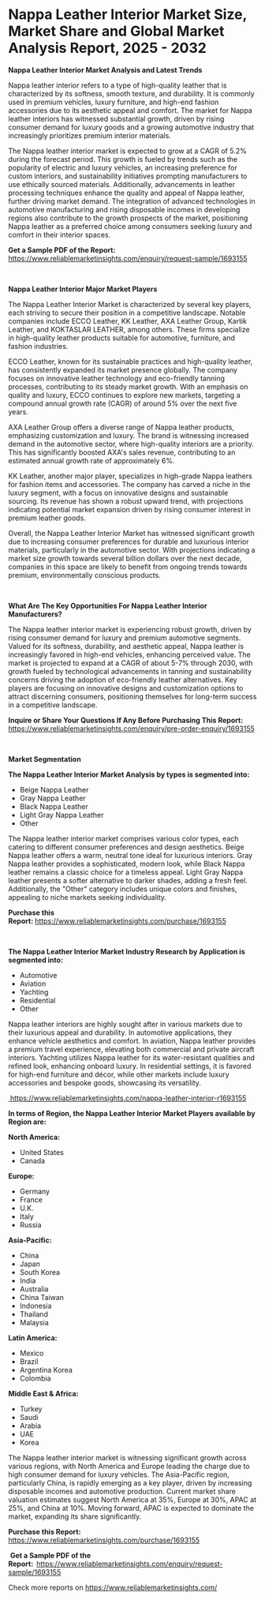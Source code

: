 <p><h1>Nappa Leather Interior Market Size, Market Share and Global Market Analysis Report, 2025 - 2032</h1></p><p><strong>Nappa Leather Interior Market Analysis and Latest Trends</strong></p>
<p><p>Nappa leather interior refers to a type of high-quality leather that is characterized by its softness, smooth texture, and durability. It is commonly used in premium vehicles, luxury furniture, and high-end fashion accessories due to its aesthetic appeal and comfort. The market for Nappa leather interiors has witnessed substantial growth, driven by rising consumer demand for luxury goods and a growing automotive industry that increasingly prioritizes premium interior materials.</p><p>The Nappa leather interior market is expected to grow at a CAGR of 5.2% during the forecast period. This growth is fueled by trends such as the popularity of electric and luxury vehicles, an increasing preference for custom interiors, and sustainability initiatives prompting manufacturers to use ethically sourced materials. Additionally, advancements in leather processing techniques enhance the quality and appeal of Nappa leather, further driving market demand. The integration of advanced technologies in automotive manufacturing and rising disposable incomes in developing regions also contribute to the growth prospects of the market, positioning Nappa leather as a preferred choice among consumers seeking luxury and comfort in their interior spaces.</p></p>
<p><strong>Get a Sample PDF of the Report:&nbsp;</strong> <a href="https://www.reliablemarketinsights.com/enquiry/request-sample/1693155?utm_campaign=1894&utm_medium=2&utm_source=Github&utm_content=ia&utm_term=08012025&utm_id=nappa-leather-interior">https://www.reliablemarketinsights.com/enquiry/request-sample/1693155</a></p>
<p>&nbsp;</p>
<p><strong>Nappa Leather Interior Major Market Players</strong></p>
<p><p>The Nappa Leather Interior Market is characterized by several key players, each striving to secure their position in a competitive landscape. Notable companies include ECCO Leather, KK Leather, AXA Leather Group, Kartik Leather, and KOKTASLAR LEATHER, among others. These firms specialize in high-quality leather products suitable for automotive, furniture, and fashion industries.</p><p>ECCO Leather, known for its sustainable practices and high-quality leather, has consistently expanded its market presence globally. The company focuses on innovative leather technology and eco-friendly tanning processes, contributing to its steady market growth. With an emphasis on quality and luxury, ECCO continues to explore new markets, targeting a compound annual growth rate (CAGR) of around 5% over the next five years.</p><p>AXA Leather Group offers a diverse range of Nappa leather products, emphasizing customization and luxury. The brand is witnessing increased demand in the automotive sector, where high-quality interiors are a priority. This has significantly boosted AXA's sales revenue, contributing to an estimated annual growth rate of approximately 6%.</p><p>KK Leather, another major player, specializes in high-grade Nappa leathers for fashion items and accessories. The company has carved a niche in the luxury segment, with a focus on innovative designs and sustainable sourcing. Its revenue has shown a robust upward trend, with projections indicating potential market expansion driven by rising consumer interest in premium leather goods.</p><p>Overall, the Nappa Leather Interior Market has witnessed significant growth due to increasing consumer preferences for durable and luxurious interior materials, particularly in the automotive sector. With projections indicating a market size growth towards several billion dollars over the next decade, companies in this space are likely to benefit from ongoing trends towards premium, environmentally conscious products.</p></p>
<p>&nbsp;</p>
<p><strong>What Are The Key Opportunities For Nappa Leather Interior Manufacturers?</strong></p>
<p><p>The Nappa leather interior market is experiencing robust growth, driven by rising consumer demand for luxury and premium automotive segments. Valued for its softness, durability, and aesthetic appeal, Nappa leather is increasingly favored in high-end vehicles, enhancing perceived value. The market is projected to expand at a CAGR of about 5-7% through 2030, with growth fueled by technological advancements in tanning and sustainability concerns driving the adoption of eco-friendly leather alternatives. Key players are focusing on innovative designs and customization options to attract discerning consumers, positioning themselves for long-term success in a competitive landscape.</p></p>
<p><strong>Inquire or Share Your Questions If Any Before Purchasing This Report:</strong> <a href="https://www.reliablemarketinsights.com/enquiry/pre-order-enquiry/1693155?utm_campaign=1894&utm_medium=2&utm_source=Github&utm_content=ia&utm_term=08012025&utm_id=nappa-leather-interior">https://www.reliablemarketinsights.com/enquiry/pre-order-enquiry/1693155</a></p>
<p>&nbsp;</p>
<p><strong>Market Segmentation</strong></p>
<p><strong>The Nappa Leather Interior Market Analysis by types is segmented into:</strong></p>
<p><ul><li>Beige Nappa Leather</li><li>Gray Nappa Leather</li><li>Black Nappa Leather</li><li>Light Gray Nappa Leather</li><li>Other</li></ul></p>
<p><p>The Nappa leather interior market comprises various color types, each catering to different consumer preferences and design aesthetics. Beige Nappa leather offers a warm, neutral tone ideal for luxurious interiors. Gray Nappa leather provides a sophisticated, modern look, while Black Nappa leather remains a classic choice for a timeless appeal. Light Gray Nappa leather presents a softer alternative to darker shades, adding a fresh feel. Additionally, the "Other" category includes unique colors and finishes, appealing to niche markets seeking individuality.</p></p>
<p><strong>Purchase this Report:&nbsp;</strong><a href="https://www.reliablemarketinsights.com/purchase/1693155?utm_campaign=1894&utm_medium=2&utm_source=Github&utm_content=ia&utm_term=08012025&utm_id=nappa-leather-interior">https://www.reliablemarketinsights.com/purchase/1693155</a></p>
<p>&nbsp;</p>
<p><strong>The Nappa Leather Interior Market Industry Research by Application is segmented into:</strong></p>
<p><ul><li>Automotive</li><li>Aviation</li><li>Yachting</li><li>Residential</li><li>Other</li></ul></p>
<p><p>Nappa leather interiors are highly sought after in various markets due to their luxurious appeal and durability. In automotive applications, they enhance vehicle aesthetics and comfort. In aviation, Nappa leather provides a premium travel experience, elevating both commercial and private aircraft interiors. Yachting utilizes Nappa leather for its water-resistant qualities and refined look, enhancing onboard luxury. In residential settings, it is favored for high-end furniture and décor, while other markets include luxury accessories and bespoke goods, showcasing its versatility.</p></p>
<p><a href="https://www.reliablemarketinsights.com/nappa-leather-interior-r1693155?utm_campaign=1894&utm_medium=2&utm_source=Github&utm_content=ia&utm_term=08012025&utm_id=nappa-leather-interior">&nbsp;https://www.reliablemarketinsights.com/nappa-leather-interior-r1693155</a></p>
<p><strong>In terms of Region, the Nappa Leather Interior Market Players available by Region are:</strong></p>
<p>
    <p> <strong> North America: </strong>
        <ul>
            <li>United States</li>
            <li>Canada</li>
        </ul>
        </p> 
    <p> <strong> Europe: </strong>
        <ul>
            <li>Germany</li>
            <li>France</li>
            <li>U.K.</li>
            <li>Italy</li>
            <li>Russia</li>
        </ul>
        </p> 
    <p> <strong> Asia-Pacific: </strong>
        <ul>
            <li>China</li>
            <li>Japan</li>
            <li>South Korea</li>
            <li>India</li>
            <li>Australia</li>
            <li>China Taiwan</li>
            <li>Indonesia</li>
            <li>Thailand</li>
            <li>Malaysia</li>
        </ul>
        </p> 
    <p> <strong> Latin America: </strong>
        <ul>
            <li>Mexico</li>
            <li>Brazil</li>
            <li>Argentina Korea</li>
            <li>Colombia</li>
        </ul>
        </p> 
    <p> <strong> Middle East & Africa: </strong>
        <ul>
            <li>Turkey</li>
            <li>Saudi</li>
            <li>Arabia</li>
            <li>UAE</li>
            <li>Korea</li>
        </ul>
    </p>
    </p>
<p><p>The Nappa leather interior market is witnessing significant growth across various regions, with North America and Europe leading the charge due to high consumer demand for luxury vehicles. The Asia-Pacific region, particularly China, is rapidly emerging as a key player, driven by increasing disposable incomes and automotive production. Current market share valuation estimates suggest North America at 35%, Europe at 30%, APAC at 25%, and China at 10%. Moving forward, APAC is expected to dominate the market, expanding its share significantly.</p></p>
<p><strong>Purchase this Report: </strong><a href="https://www.reliablemarketinsights.com/purchase/1693155?utm_campaign=1894&utm_medium=2&utm_source=Github&utm_content=ia&utm_term=08012025&utm_id=nappa-leather-interior">https://www.reliablemarketinsights.com/purchase/1693155</a></p>
<p>&nbsp;<strong>Get a Sample PDF of the Report:&nbsp;&nbsp;</strong><a href="https://www.reliablemarketinsights.com/enquiry/request-sample/1693155?utm_campaign=1894&utm_medium=2&utm_source=Github&utm_content=ia&utm_term=08012025&utm_id=nappa-leather-interior">https://www.reliablemarketinsights.com/enquiry/request-sample/1693155</a></p>
<p><strong></strong></p>
<p>Check more reports on <a href="https://www.reliablemarketinsights.com/?utm_campaign=1894&utm_medium=2&utm_source=Github&utm_content=ia&utm_term=08012025&utm_id=nappa-leather-interior">https://www.reliablemarketinsights.com/</a></p>